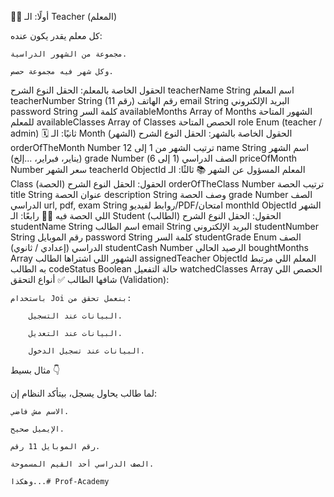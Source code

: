 👨‍🏫 أولًا: الـ Teacher (المعلم)

كل معلم يقدر يكون عنده:

    مجموعة من الشهور الدراسية.

    وكل شهر فيه مجموعة حصص.

الحقول الخاصة بالمعلم:
الحقل	النوع	الشرح
teacherName	String	اسم المعلم
teacherNumber	String (11 رقم)	رقم الهاتف
email	String	البريد الإلكتروني
password	String	كلمة السر
availableMonths	Array of Months	الشهور المتاحة للمعلم
availableClasses	Array of Classes	الحصص المتاحة
role	Enum	(teacher / admin)
🗓️ ثانيًا: الـ Month (الشهر)
الحقول الخاصة بالشهر:
الحقل	النوع	الشرح
orderOfTheMonth	Number	ترتيب الشهر من 1 إلى 12
name	String	اسم الشهر (يناير، فبراير، ...إلخ)
grade	Number	الصف الدراسي (1 إلى 6)
priceOfMonth	Number	سعر الشهر
teacherId	ObjectId	المعلم المسؤول عن الشهر
📚 ثالثًا: الـ Class (الحصة)
الحقول:
الحقل	النوع	الشرح
orderOfTheClass	Number	ترتيب الحصة
title	String	عنوان الحصة
description	String	وصف الحصة
grade	Number	الصف الدراسي
url, pdf, exam	String	روابط لفيديو/PDF/امتحان
monthId	ObjectId	الشهر اللي الحصة فيه
👨‍🎓 رابعًا: الـ Student (الطالب)
الحقول:
الحقل	النوع	الشرح
studentName	String	اسم الطالب
email	String	البريد الإلكتروني
studentNumber	String	رقم الموبايل
password	String	كلمة السر
studentGrade	Enum	الصف الدراسي (إعدادي / ثانوي)
studentCash	Number	الرصيد الحالي
boughtMonths	Array	الشهور اللي اشتراها الطالب
assignedTeacher	ObjectId	المعلم اللي مرتبط به الطالب
codeStatus	Boolean	حالة التفعيل
watchedClasses	Array	الحصص اللي شافها الطالب
✅ أنواع التحقق (Validation):

    باستخدام Joi بنعمل تحقق من:

        البيانات عند التسجيل.

        البيانات عند التعديل.

        البيانات عند تسجيل الدخول.

مثال بسيط 👇

لما طالب يحاول يسجل، بيتأكد النظام إن:

    الاسم مش فاضي.

    الإيميل صحيح.

    رقم الموبايل 11 رقم.

    الصف الدراسي أحد القيم المسموحة.

    وهكذا...#   P r o f - A c a d e m y  
 
